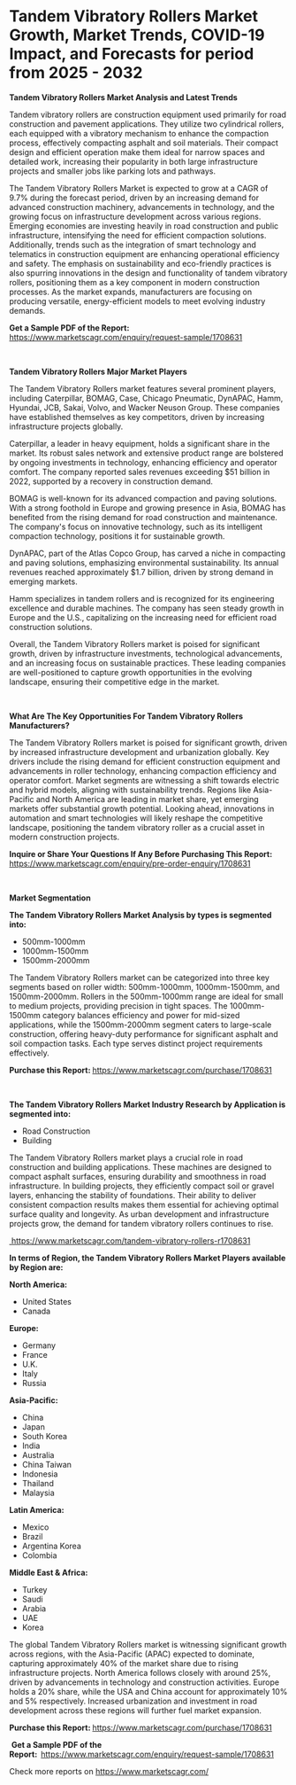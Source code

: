 <p><h1>Tandem Vibratory Rollers Market Growth, Market Trends, COVID-19 Impact, and Forecasts for period from 2025 - 2032</h1></p><p><strong>Tandem Vibratory Rollers Market Analysis and Latest Trends</strong></p>
<p><p>Tandem vibratory rollers are construction equipment used primarily for road construction and pavement applications. They utilize two cylindrical rollers, each equipped with a vibratory mechanism to enhance the compaction process, effectively compacting asphalt and soil materials. Their compact design and efficient operation make them ideal for narrow spaces and detailed work, increasing their popularity in both large infrastructure projects and smaller jobs like parking lots and pathways.</p><p>The Tandem Vibratory Rollers Market is expected to grow at a CAGR of 9.7% during the forecast period, driven by an increasing demand for advanced construction machinery, advancements in technology, and the growing focus on infrastructure development across various regions. Emerging economies are investing heavily in road construction and public infrastructure, intensifying the need for efficient compaction solutions. Additionally, trends such as the integration of smart technology and telematics in construction equipment are enhancing operational efficiency and safety. The emphasis on sustainability and eco-friendly practices is also spurring innovations in the design and functionality of tandem vibratory rollers, positioning them as a key component in modern construction processes. As the market expands, manufacturers are focusing on producing versatile, energy-efficient models to meet evolving industry demands.</p></p>
<p><strong>Get a Sample PDF of the Report:&nbsp;</strong> <a href="https://www.marketscagr.com/enquiry/request-sample/1708631?utm_campaign=1869&utm_medium=2&utm_source=Github&utm_content=ia&utm_term=10012025&utm_id=tandem-vibratory-rollers">https://www.marketscagr.com/enquiry/request-sample/1708631</a></p>
<p>&nbsp;</p>
<p><strong>Tandem Vibratory Rollers Major Market Players</strong></p>
<p><p>The Tandem Vibratory Rollers market features several prominent players, including Caterpillar, BOMAG, Case, Chicago Pneumatic, DynAPAC, Hamm, Hyundai, JCB, Sakai, Volvo, and Wacker Neuson Group. These companies have established themselves as key competitors, driven by increasing infrastructure projects globally.</p><p>Caterpillar, a leader in heavy equipment, holds a significant share in the market. Its robust sales network and extensive product range are bolstered by ongoing investments in technology, enhancing efficiency and operator comfort. The company reported sales revenues exceeding $51 billion in 2022, supported by a recovery in construction demand.</p><p>BOMAG is well-known for its advanced compaction and paving solutions. With a strong foothold in Europe and growing presence in Asia, BOMAG has benefited from the rising demand for road construction and maintenance. The company's focus on innovative technology, such as its intelligent compaction technology, positions it for sustainable growth. </p><p>DynAPAC, part of the Atlas Copco Group, has carved a niche in compacting and paving solutions, emphasizing environmental sustainability. Its annual revenues reached approximately $1.7 billion, driven by strong demand in emerging markets. </p><p>Hamm specializes in tandem rollers and is recognized for its engineering excellence and durable machines. The company has seen steady growth in Europe and the U.S., capitalizing on the increasing need for efficient road construction solutions.</p><p>Overall, the Tandem Vibratory Rollers market is poised for significant growth, driven by infrastructure investments, technological advancements, and an increasing focus on sustainable practices. These leading companies are well-positioned to capture growth opportunities in the evolving landscape, ensuring their competitive edge in the market.</p></p>
<p>&nbsp;</p>
<p><strong>What Are The Key Opportunities For Tandem Vibratory Rollers Manufacturers?</strong></p>
<p><p>The Tandem Vibratory Rollers market is poised for significant growth, driven by increased infrastructure development and urbanization globally. Key drivers include the rising demand for efficient construction equipment and advancements in roller technology, enhancing compaction efficiency and operator comfort. Market segments are witnessing a shift towards electric and hybrid models, aligning with sustainability trends. Regions like Asia-Pacific and North America are leading in market share, yet emerging markets offer substantial growth potential. Looking ahead, innovations in automation and smart technologies will likely reshape the competitive landscape, positioning the tandem vibratory roller as a crucial asset in modern construction projects.</p></p>
<p><strong>Inquire or Share Your Questions If Any Before Purchasing This Report:</strong> <a href="https://www.marketscagr.com/enquiry/pre-order-enquiry/1708631?utm_campaign=1869&utm_medium=2&utm_source=Github&utm_content=ia&utm_term=10012025&utm_id=tandem-vibratory-rollers">https://www.marketscagr.com/enquiry/pre-order-enquiry/1708631</a></p>
<p>&nbsp;</p>
<p><strong>Market Segmentation</strong></p>
<p><strong>The Tandem Vibratory Rollers Market Analysis by types is segmented into:</strong></p>
<p><ul><li>500mm-1000mm</li><li>1000mm-1500mm</li><li>1500mm-2000mm</li></ul></p>
<p><p>The Tandem Vibratory Rollers market can be categorized into three key segments based on roller width: 500mm-1000mm, 1000mm-1500mm, and 1500mm-2000mm. Rollers in the 500mm-1000mm range are ideal for small to medium projects, providing precision in tight spaces. The 1000mm-1500mm category balances efficiency and power for mid-sized applications, while the 1500mm-2000mm segment caters to large-scale construction, offering heavy-duty performance for significant asphalt and soil compaction tasks. Each type serves distinct project requirements effectively.</p></p>
<p><strong>Purchase this Report:&nbsp;</strong><a href="https://www.marketscagr.com/purchase/1708631?utm_campaign=1869&utm_medium=2&utm_source=Github&utm_content=ia&utm_term=10012025&utm_id=tandem-vibratory-rollers">https://www.marketscagr.com/purchase/1708631</a></p>
<p>&nbsp;</p>
<p><strong>The Tandem Vibratory Rollers Market Industry Research by Application is segmented into:</strong></p>
<p><ul><li>Road Construction</li><li>Building</li></ul></p>
<p><p>The Tandem Vibratory Rollers market plays a crucial role in road construction and building applications. These machines are designed to compact asphalt surfaces, ensuring durability and smoothness in road infrastructure. In building projects, they efficiently compact soil or gravel layers, enhancing the stability of foundations. Their ability to deliver consistent compaction results makes them essential for achieving optimal surface quality and longevity. As urban development and infrastructure projects grow, the demand for tandem vibratory rollers continues to rise.</p></p>
<p><a href="https://www.marketscagr.com/tandem-vibratory-rollers-r1708631?utm_campaign=1869&utm_medium=2&utm_source=Github&utm_content=ia&utm_term=10012025&utm_id=tandem-vibratory-rollers">&nbsp;https://www.marketscagr.com/tandem-vibratory-rollers-r1708631</a></p>
<p><strong>In terms of Region, the Tandem Vibratory Rollers Market Players available by Region are:</strong></p>
<p>
    <p> <strong> North America: </strong>
        <ul>
            <li>United States</li>
            <li>Canada</li>
        </ul>
        </p> 
    <p> <strong> Europe: </strong>
        <ul>
            <li>Germany</li>
            <li>France</li>
            <li>U.K.</li>
            <li>Italy</li>
            <li>Russia</li>
        </ul>
        </p> 
    <p> <strong> Asia-Pacific: </strong>
        <ul>
            <li>China</li>
            <li>Japan</li>
            <li>South Korea</li>
            <li>India</li>
            <li>Australia</li>
            <li>China Taiwan</li>
            <li>Indonesia</li>
            <li>Thailand</li>
            <li>Malaysia</li>
        </ul>
        </p> 
    <p> <strong> Latin America: </strong>
        <ul>
            <li>Mexico</li>
            <li>Brazil</li>
            <li>Argentina Korea</li>
            <li>Colombia</li>
        </ul>
        </p> 
    <p> <strong> Middle East & Africa: </strong>
        <ul>
            <li>Turkey</li>
            <li>Saudi</li>
            <li>Arabia</li>
            <li>UAE</li>
            <li>Korea</li>
        </ul>
    </p>
    </p>
<p><p>The global Tandem Vibratory Rollers market is witnessing significant growth across regions, with the Asia-Pacific (APAC) expected to dominate, capturing approximately 40% of the market share due to rising infrastructure projects. North America follows closely with around 25%, driven by advancements in technology and construction activities. Europe holds a 20% share, while the USA and China account for approximately 10% and 5% respectively. Increased urbanization and investment in road development across these regions will further fuel market expansion.</p></p>
<p><strong>Purchase this Report: </strong><a href="https://www.marketscagr.com/purchase/1708631?utm_campaign=1869&utm_medium=2&utm_source=Github&utm_content=ia&utm_term=10012025&utm_id=tandem-vibratory-rollers">https://www.marketscagr.com/purchase/1708631</a></p>
<p>&nbsp;<strong>Get a Sample PDF of the Report:&nbsp;&nbsp;</strong><a href="https://www.marketscagr.com/enquiry/request-sample/1708631?utm_campaign=1869&utm_medium=2&utm_source=Github&utm_content=ia&utm_term=10012025&utm_id=tandem-vibratory-rollers">https://www.marketscagr.com/enquiry/request-sample/1708631</a></p>
<p><strong></strong></p>
<p>Check more reports on <a href="https://www.marketscagr.com/?utm_campaign=1869&utm_medium=2&utm_source=Github&utm_content=ia&utm_term=10012025&utm_id=tandem-vibratory-rollers">https://www.marketscagr.com/</a></p>